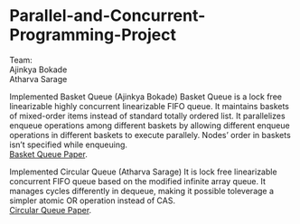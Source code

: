 # Parallel-and-Concurrent-Programming-Project
Team:  
Ajinkya Bokade  
Atharva Sarage

Implemented Basket Queue (Ajinkya Bokade)
Basket Queue is a lock free linearizable highly concurrent linearizable FIFO queue. It maintains baskets
of mixed-order items instead of standard totally ordered list. It parallelizes enqueue operations among
different baskets by allowing different enqueue operations in different baskets to execute parallely. Nodes’
order in baskets isn’t specified while enqueuing.  
[Basket Queue Paper](https://people.csail.mit.edu/shanir/publications/Baskets%20Queue.pdf).  
  

Implemented Circular Queue (Atharva Sarage)
It is lock free linearizable concurrent FIFO queue based on the modified infinite array queue.
It manages cycles differently in dequeue, making it possible toleverage a simpler atomic OR operation instead of CAS.  
[Circular Queue Paper](https://drops.dagstuhl.de/opus/volltexte/2019/11335/pdf/LIPIcs-DISC-2019-28.pdf).
